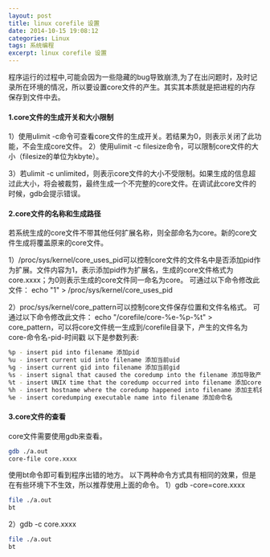 ```yaml
---
layout: post
title: linux corefile 设置
date: 2014-10-15 19:08:12
categories: Linux
tags: 系统编程 
excerpt: linux corefile 设置
---
```


程序运行的过程中,可能会因为一些隐藏的bug导致崩溃,为了在出问题时，及时记录所在环境的情况，所以要设置core文件的产生。其实其本质就是把进程的内存保存到文件中去。

#### 1.core文件的生成开关和大小限制

1）使用ulimit -c命令可查看core文件的生成开关。若结果为0，则表示关闭了此功能，不会生成core文件。
2）使用ulimit -c filesize命令，可以限制core文件的大小（filesize的单位为kbyte）。

3）若ulimit -c unlimited，则表示core文件的大小不受限制。如果生成的信息超过此大小，将会被裁剪，最终生成一个不完整的core文件。在调试此core文件的时候，gdb会提示错误。

#### 2.core文件的名称和生成路径

若系统生成的core文件不带其他任何扩展名称，则全部命名为core。新的core文件生成将覆盖原来的core文件。

1）/proc/sys/kernel/core_uses_pid可以控制core文件的文件名中是否添加pid作为扩展。文件内容为1，表示添加pid作为扩展名，生成的core文件格式为core.xxxx；为0则表示生成的core文件同一命名为core。
可通过以下命令修改此文件：
echo "1" > /proc/sys/kernel/core_uses_pid

2）proc/sys/kernel/core_pattern可以控制core文件保存位置和文件名格式。
可通过以下命令修改此文件：
echo "/corefile/core-%e-%p-%t" > core_pattern，可以将core文件统一生成到/corefile目录下，产生的文件名为core-命令名-pid-时间戳
以下是参数列表:

```sh
%p - insert pid into filename 添加pid
%u - insert current uid into filename 添加当前uid
%g - insert current gid into filename 添加当前gid
%s - insert signal that caused the coredump into the filename 添加导致产生core的信号
%t - insert UNIX time that the coredump occurred into filename 添加core文件生成时的unix时间
%h - insert hostname where the coredump happened into filename 添加主机名
%e - insert coredumping executable name into filename 添加命令名
```

#### 3.core文件的查看

core文件需要使用gdb来查看。

```sh
gdb ./a.out
core-file core.xxxx
```

使用bt命令即可看到程序出错的地方。
以下两种命令方式具有相同的效果，但是在有些环境下不生效，所以推荐使用上面的命令。
1）gdb -core=core.xxxx

```sh
file ./a.out
bt
```

2）gdb -c core.xxxx

```sh
file ./a.out
bt
```
